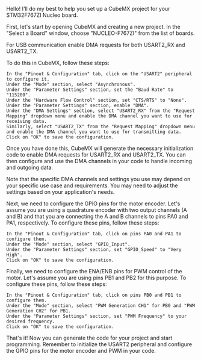 Hello! I'll do my best to help you set up a CubeMX project for your STM32F767ZI Nucleo board.

First, let's start by opening CubeMX and creating a new project. In the "Select a Board" window, choose "NUCLEO-F767ZI" from the list of boards.

For USB communication enable DMA requests for both USART2_RX and USART2_TX.

To do this in CubeMX, follow these steps:

    In the "Pinout & Configuration" tab, click on the "USART2" peripheral to configure it.
    Under the "Mode" section, select "Asynchronous".
    Under the "Parameter Settings" section, set the "Baud Rate" to "115200".
    Under the "Hardware Flow Control" section, set "CTS/RTS" to "None".
    Under the "Parameter Settings" section, enable "DMA".
    Under the "DMA Settings" section, select "USART2_RX" from the "Request Mapping" dropdown menu and enable the DMA channel you want to use for receiving data.
    Similarly, select "USART2_TX" from the "Request Mapping" dropdown menu and enable the DMA channel you want to use for transmitting data.
    Click on "OK" to save the configuration.

Once you have done this, CubeMX will generate the necessary initialization code to enable DMA requests for USART2_RX and USART2_TX. You can then configure and use the DMA channels in your code to handle incoming and outgoing data.

Note that the specific DMA channels and settings you use may depend on your specific use case and requirements. You may need to adjust the settings based on your application's needs.

Next, we need to configure the GPIO pins for the motor encoder. Let's assume you are using a quadrature encoder with two output channels (A and B) and that you are connecting the A and B channels to pins PA0 and PA1, respectively. To configure these pins, follow these steps:

    In the "Pinout & Configuration" tab, click on pins PA0 and PA1 to configure them.
    Under the "Mode" section, select "GPIO_Input".
    Under the "Parameter Settings" section, set "GPIO_Speed" to "Very High".
    Click on "OK" to save the configuration.

Finally, we need to configure the ENA/ENB pins for PWM control of the motor. Let's assume you are using pins PB1 and PB2 for this purpose. To configure these pins, follow these steps:

    In the "Pinout & Configuration" tab, click on pins PB0 and PB1 to configure them.
    Under the "Mode" section, select "PWM Generation CH1" for PB0 and "PWM Generation CH2" for PB1.
    Under the "Parameter Settings" section, set "PWM Frequency" to your desired frequency.
    Click on "OK" to save the configuration.

That's it! Now you can generate the code for your project and start programming. Remember to initialize the USART2 peripheral and configure the GPIO pins for the motor encoder and PWM in your code.